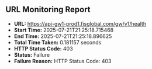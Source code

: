 ## URL Monitoring Report

- **URL:** https://api-gw1-prod1.fisglobal.com/gw/v1/health
- **Start Time:** 2025-07-21T21:25:18.715468
- **End Time:** 2025-07-21T21:25:18.896625
- **Total Time Taken:** 0.181157 seconds
- **HTTP Status Code:** 403
- **Status:** Failure
- **Failure Reason:** HTTP Status Code: 403
